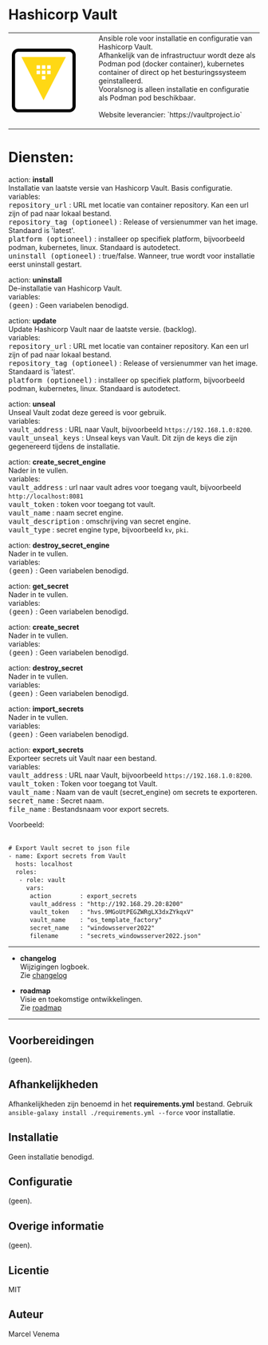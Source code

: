 # Hashicorp Vault

<table border="0">
  <tr>
    <td width="160px"><img src="media/icon_vault.png" align="left" height="128" width="128" /></td>
    <td>Ansible role voor installatie en configuratie van Hashicorp Vault.<br/>
        Afhankelijk van de infrastructuur wordt deze als Podman pod (docker container), kubernetes container of direct op het besturingssysteem geinstalleerd.<br/>
        Vooralsnog is alleen installatie en configuratie als Podman pod beschikbaar.<br/>
        <br/>
        Website leverancier: `https://vaultproject.io`<br/>
        <br/>
    </td>
  </tr>
</table>

# Diensten:


action: **install**<br/>
Installatie van laatste versie van Hashicorp Vault. Basis configuratie.<br/>
variables:<br/>
<kbd>repository_url</kbd> : URL met locatie van container repository. Kan een url zijn of pad naar lokaal bestand.<br/>
<kbd>repository_tag (optioneel)</kbd> : Release of versienummer van het image. Standaard is 'latest'.<br/>
<kbd>platform (optioneel)</kbd> : installeer op specifiek platform, bijvoorbeeld podman, kubernetes, linux. Standaard is autodetect.<br/>
<kbd>uninstall (optioneel)</kbd> : true/false. Wanneer, true wordt voor installatie eerst uninstall gestart.<br/>


action: **uninstall**<br/>
De-installatie van Hashicorp Vault.<br/>
variables:<br/>
<kbd>(geen)</kbd> : Geen variabelen benodigd.<br/>


action: **update**<br/>
Update Hashicorp Vault naar de laatste versie. (backlog).<br/>
variables:<br/>
<kbd>repository_url</kbd> : URL met locatie van container repository. Kan een url zijn of pad naar lokaal bestand.<br/>
<kbd>repository_tag (optioneel)</kbd> : Release of versienummer van het image. Standaard is 'latest'.<br/>
<kbd>platform (optioneel)</kbd> : installeer op specifiek platform, bijvoorbeeld podman, kubernetes, linux. Standaard is autodetect.<br/>


action: **unseal**<br/>
Unseal Vault zodat deze gereed is voor gebruik.<br/>
variables:<br/>
<kbd>vault_address</kbd> : URL naar Vault, bijvoorbeeld `https://192.168.1.0:8200`.<br/>
<kbd>vault_unseal_keys</kbd> : Unseal keys van Vault. Dit zijn de keys die zijn gegenereerd tijdens de installatie.<br/>


action: **create_secret_engine**<br/>
Nader in te vullen.<br/>
variables:<br/>
<kbd>vault_address</kbd> : url naar vault adres voor toegang vault, bijvoorbeeld `http://localhost:8081`<br/>
<kbd>vault_token</kbd> : token voor toegang tot vault.<br/>
<kbd>vault_name</kbd> : naam secret engine.<br/>
<kbd>vault_description</kbd> : omschrijving van secret engine.<br/>
<kbd>vault_type</kbd> : secret engine type, bijvoorbeeld `kv`, `pki`.<br/>


action: **destroy_secret_engine**<br/>
Nader in te vullen.<br/>
variables:<br/>
<kbd>(geen)</kbd> : Geen variabelen benodigd.<br/>


action: **get_secret**<br/>
Nader in te vullen.<br/>
variables:<br/>
<kbd>(geen)</kbd> : Geen variabelen benodigd.<br/>


action: **create_secret**<br/>
Nader in te vullen.<br/>
variables:<br/>
<kbd>(geen)</kbd> : Geen variabelen benodigd.<br/>


action: **destroy_secret**<br/>
Nader in te vullen.<br/>
variables:<br/>
<kbd>(geen)</kbd> : Geen variabelen benodigd.<br/>


action: **import_secrets**<br/>
Nader in te vullen.<br/>
variables:<br/>
<kbd>(geen)</kbd> : Geen variabelen benodigd.<br/>


action: **export_secrets**<br/>
Exporteer secrets uit Vault naar een bestand.<br/>
variables:<br/>
<kbd>vault_address</kbd> : URL naar Vault, bijvoorbeeld `https://192.168.1.0:8200`.<br/>
<kbd>vault_token</kbd> : Token voor toegang tot Vault.<br/>
<kbd>vault_name</kbd> : Naam van de vault (secret_engine) om secrets te exporteren.<br/>
<kbd>secret_name</kbd> : Secret naam.<br/>
<kbd>file_name</kbd> : Bestandsnaam voor export secrets.<br/>


Voorbeeld:
```

# Export Vault secret to json file
- name: Export secrets from Vault
  hosts: localhost
  roles:
   - role: vault
     vars:
      action        : export_secrets
      vault_address : "http://192.168.29.20:8200"
      vault_token   : "hvs.9MGoUtPEGZWRgLX3dxZYkqxV"
      vault_name    : "os_template_factory"
      secret_name   : "windowsserver2022"
      filename      : "secrets_windowsserver2022.json"

```

***

- **changelog**<br/>
  Wijzigingen logboek.<br/>
  Zie [changelog](CHANGELOG.md)<br/>



- **roadmap**<br/>
  Visie en toekomstige ontwikkelingen.<br/>
  Zie [roadmap](ROADMAP.md)<br/>


***


## Voorbereidingen
(geen).<br/>



## Afhankelijkheden
Afhankelijkheden zijn benoemd in het **requirements.yml** bestand. Gebruik `ansible-galaxy install ./requirements.yml --force` voor installatie.<br/>



## Installatie
Geen installatie benodigd.<br/>



## Configuratie
(geen).<br/>



## Overige informatie
(geen).<br/>



## Licentie
MIT



## Auteur
Marcel Venema
